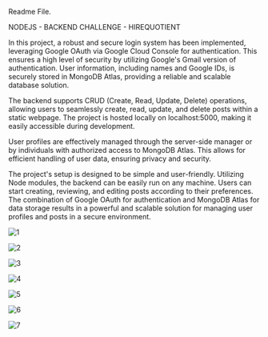 Readme File. 


NODEJS - BACKEND CHALLENGE - HIREQUOTIENT 

In this project, a robust and secure login system has been implemented, leveraging Google OAuth via Google Cloud Console for authentication. This ensures a high level of security by utilizing Google's Gmail version of authentication. User information, including names and Google IDs, is securely stored in MongoDB Atlas, providing a reliable and scalable database solution.

The backend supports CRUD (Create, Read, Update, Delete) operations, allowing users to seamlessly create, read, update, and delete posts within a static webpage. The project is hosted locally on localhost:5000, making it easily accessible during development.

User profiles are effectively managed through the server-side manager or by individuals with authorized access to MongoDB Atlas. This allows for efficient handling of user data, ensuring privacy and security.

The project's setup is designed to be simple and user-friendly. Utilizing Node modules, the backend can be easily run on any machine. Users can start creating, reviewing, and editing posts according to their preferences. The combination of Google OAuth for authentication and MongoDB Atlas for data storage results in a powerful and scalable solution for managing user profiles and posts in a secure environment.

![1](https://github.com/mitthhuu3110/NodeJs-BackendChallenge/assets/103479865/e0b9de6f-8bc8-48b4-9a46-559b75648774)


![2](https://github.com/mitthhuu3110/NodeJs-BackendChallenge/assets/103479865/01ed06f6-f1f4-45fd-a528-f35535aec173)


![3](https://github.com/mitthhuu3110/NodeJs-BackendChallenge/assets/103479865/58503815-76d9-419d-85ec-b502e2e0c6d4)


![4](https://github.com/mitthhuu3110/NodeJs-BackendChallenge/assets/103479865/f0d92fb3-7f38-4772-b7fa-d23e92a44c75)


![5](https://github.com/mitthhuu3110/NodeJs-BackendChallenge/assets/103479865/11d90d2a-f6f3-4c6a-9127-b92116dda8f1)


![6](https://github.com/mitthhuu3110/NodeJs-BackendChallenge/assets/103479865/81f5bdef-7322-4e63-a473-6c67a847d0bb)



![7](https://github.com/mitthhuu3110/NodeJs-BackendChallenge/assets/103479865/a65d2655-a216-45d5-8c13-6ad3c1bdb0c1)







